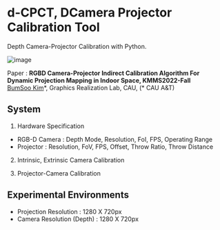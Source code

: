# d-CPCT, DCamera Projector Calibration Tool

Depth Camera-Projector Calibration with Python.

![image](https://user-images.githubusercontent.com/67869508/163715523-1ebe7048-586d-4960-b255-2e422f790ed1.png)

Paper : **RGBD Camera-Projector Indirect Calibration Algorithm For Dynamic Projection Mapping in Indoor Space, KMMS2022-Fall**<br>
[BumSoo Kim](https://github.com/gh-BumsooKim)\*, Graphics Realization Lab, CAU, (* CAU A&T)


## System

1) Hardware Specification

- RGB-D Camera : Depth Mode, Resolution, FoI, FPS, Operating Range
- Projector : Resolution, FoV, FPS, Offset, Throw Ratio, Throw Distance

2) Intrinsic, Extrinsic Camera Calibration

3) Projector-Camera Calibration

## Experimental Environments

- Projection Resolution : 1280 X 720px
- Camera Resolution (Depth) : 1280 X 720px
